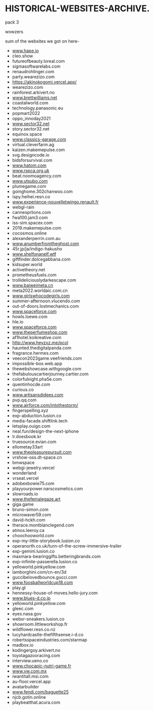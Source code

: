 # HISTORICAL-WEBSITES-ARCHIVE.

pack 3

wowzers


sum of the websites we got on here-

- www.hape.io
- cleo.show
- futureofbeauty.loreal.com
- sigmasoftwarelabs.com
- renaudrohlinger.com
- party.wearezizo.com
- https://akinokogomi.vercel.app/
- wearezizo.com
- rainforest.arkivert.no
- www.brettwilliams.net
- coastalworld.com
- technology.panasonic.eu
- popmart2022
- oppo_innoday2021
- www.sector32.net
- story.sector32.net
- equinox.space
- www.classics-garage.com
- virtual.cleverfarm.ag
- kaizen.makemepulse.com
- svg.designcode.io
- bidsforsurvival.com
- www.hatom.com
- www.rspca.org.uk
- beat.noomoagency.com
- www.utsubo.com
- plumegame.com
- goinghome.302chanwoo.com
- ispy.heihei.resn.co
- www.experience-nouvelletwingo.renault.fr
- webgl-rain
- cannesprlions.com
- fwa100.jam3.com
- iss-sim.spacex.com
- 2019.makemepulse.com
- cocosmos.online
- alexanderperrin.com.au
- www.anumberfromtheghost.com
- 45r.jp/ja/indigo-hakusho
- www.shelfonanelf.wtf
- giftfinder.dolcegabbana.com
- kidsuper.world
- activetheory.net
- prometheusfuels.com
- trollideliciouslydarkescape.com
- www.baiweimeta.cn
- meta2022.worldaic.com.cn
- www.girlswhocodegirls.com
- summer-afternoon.vlucendo.com
- out-of-doors.lostmechanics.com
- www.spaceforce.com
- howls.loewe.com
- hle.io
- www.spaceforce.com
- www.theperfumeshop.com
- af1hotel.koikreative.com
- http://www.heyzxz.me/pcol
- haunted.thedigitalpanda.com
- fragrance.hermes.com
- veecon2023game.veefriends.com
- impossible-box.web.app
- thewebshowcase.withgoogle.com
- thefabulouscartierjourney.cartier.com
- colorfulnight.pha5e.com
- quentinhocde.com
- curious.co
- www.artisansdidees.com
- pvp.qq.com
- www.airforce.com/intothestorm/
- fingerspelling.xyz
- exp-abduction.lusion.co
- media-facade.shiftlink.tech
- letsplay.ouigo.com
- neal.fun/design-the-next-iphone
- lr.doesbook.kr
- truesource.evian.com
- ellometay33art
- www.thepleasurepursuit.com
- vrshow-oss.dt-space.cn
- bmwspace
- webgi-jewelry.vercel
- wonderland
- vrseat.vercel
- adobexbowie75.com
- playyourpower.narscosmetics.com
- slowroads.io
- www.thefemalegaze.art
- giga.game
- bruno-simon.com
- microwaver59.com
- david-hckh.com
- therace.montblanclegend.com
- atmos.leeroy.ca
- choochooworld.com
- exp-my-little-storybook.lusion.co
- operanorth.co.uk/turn-of-the-screw-immersive-trailer
- exp-gemini.lusion.co
- maxmara-bearinggifts.betteringbrands.com
- exp-infinite-passerella.lusion.co
- yelloworld.pinkyellow.com
- lamborghini.com/cn-en/3d
- guccibelovedbounce.gucci.com
- www.foosballworldcup18.com
- play.gl
- hennessy-house-of-moves.hello-jury.com
- www.blues-d.co.jp
- yelloworld.pinkyellow.com
- gleec.com
- eyes.nasa.gov
- webxr-sneakers.lusion.co
- showroom.littleworkshop.fr
- wildflower.resn.co.nz
- lucyhardcastle-thefifthsense.i-d.co
- robertsspaceindustries.com/starmap
- madbox.io
- kodingergoy.arkivert.no
- toyotagazooracing.com
- interview.ueno.co
- www.chocapic-nutri-game.fr
- www.vw.com.mx
- iwantitall.msi.com
- au-floor.vercel.app
- avatarbuilder
- www.fendi.com/baguette25
- njcb.gotin.online
- playbeatthat.acura.com
